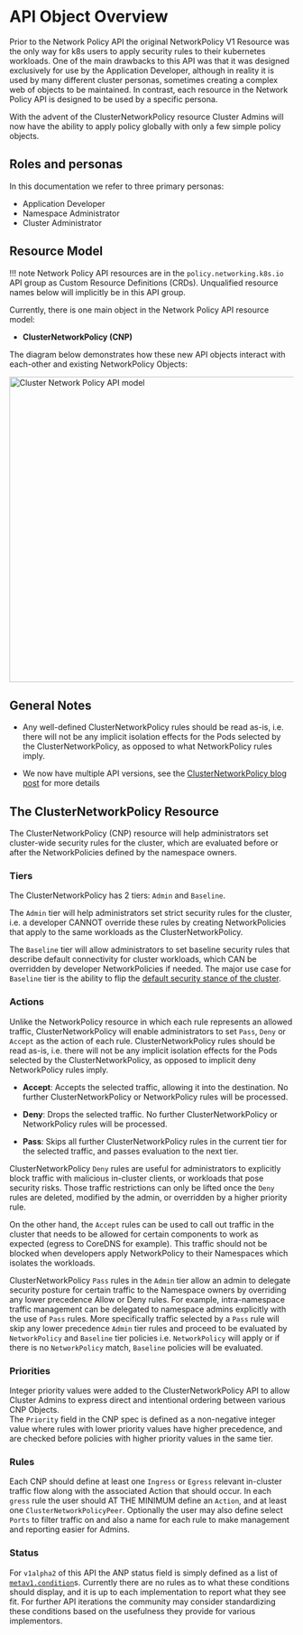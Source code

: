 # API Object Overview

Prior to the Network Policy API the original NetworkPolicy V1 Resource was the only
way for k8s users to apply security rules to their kubernetes workloads. One of the
main drawbacks to this API was that it was designed exclusively for use by the
Application Developer, although in reality it is used by many different cluster
personas, sometimes creating a complex web of objects to be maintained. In
contrast, each resource in the Network Policy API is designed to be used by a
specific persona.

With the advent of the ClusterNetworkPolicy resource Cluster Admins will now have 
the ability to apply policy globally with only a few simple policy objects.

## Roles and personas

In this documentation we refer to three primary personas:

- Application Developer
- Namespace Administrator
- Cluster Administrator

## Resource Model

!!! note
    Network Policy API resources are in the `policy.networking.k8s.io` API group as
    Custom Resource Definitions (CRDs). Unqualified resource names below will
    implicitly be in this API group.

Currently, there is one main object in the Network Policy API resource model:

- **ClusterNetworkPolicy (CNP)**

The diagram below demonstrates how these new API objects interact with
each-other and existing NetworkPolicy Objects:

<img src="/images/CNP.drawio.svg" width="541" alt="Cluster Network Policy API model">

## General Notes

- Any well-defined ClusterNetworkPolicy rules should
be read as-is, i.e. there will not be any implicit isolation effects for the Pods
selected by the ClusterNetworkPolicy, as opposed to what NetworkPolicy rules imply.

- We now have multiple API versions, see the [ClusterNetworkPolicy blog post](blog/posts/ClusterNetworkPolicy.md) for more details

## The ClusterNetworkPolicy Resource

The ClusterNetworkPolicy (CNP) resource will help administrators set cluster-wide security
rules for the cluster, which are evaluated before or after the NetworkPolicies defined by the
namespace owners.

### Tiers

The ClusterNetworkPolicy has 2 tiers: `Admin` and `Baseline`.

The `Admin` tier will help administrators set strict security rules for the cluster, 
i.e. a developer CANNOT override these rules by creating NetworkPolicies that apply 
to the same workloads as the ClusterNetworkPolicy.

The `Baseline` tier will allow administrators to set baseline security rules that 
describe default connectivity for cluster workloads, which CAN be overridden by 
developer NetworkPolicies if needed. 
The major use case for `Baseline` tier is the ability to flip the [default security stance of the
cluster](user-stories.md#story-5-cluster-wide-default-guardrails).

### Actions

Unlike the NetworkPolicy resource in which each rule represents an allowed
traffic, ClusterNetworkPolicy will enable administrators to set `Pass`,
`Deny` or `Accept` as the action of each rule. ClusterNetworkPolicy rules should
be read as-is, i.e. there will not be any implicit isolation effects for the Pods
selected by the ClusterNetworkPolicy, as opposed to implicit deny NetworkPolicy rules imply.

- **Accept**: Accepts the selected traffic, allowing it into
  the destination. No further ClusterNetworkPolicy or
  NetworkPolicy rules will be processed.

- **Deny**: Drops the selected traffic. No further
  ClusterNetworkPolicy or NetworkPolicy rules will be
  processed.

- **Pass**: Skips all further ClusterNetworkPolicy rules in the
  current tier for the selected traffic, and passes
  evaluation to the next tier.

ClusterNetworkPolicy `Deny` rules are useful for administrators to explicitly
block traffic with malicious in-cluster clients, or workloads that pose security risks.
Those traffic restrictions can only be lifted once the `Deny` rules are deleted,
modified by the admin, or overridden by a higher priority rule.

On the other hand, the `Accept` rules can be used to call out traffic in the cluster
that needs to be allowed for certain components to work as expected (egress to
CoreDNS for example). This traffic should not be blocked when developers apply
NetworkPolicy to their Namespaces which isolates the workloads.

ClusterNetworkPolicy `Pass` rules in the `Admin` tier allow an admin to delegate security posture for
certain traffic to the Namespace owners by overriding any lower precedence Allow
or Deny rules. For example, intra-namespace traffic management can be delegated to namespace
admins explicitly with the use of `Pass` rules. More specifically traffic selected by a `Pass` rule
will skip any lower precedence `Admin` tier rules and proceed to be evaluated by `NetworkPolicy` and
`Baseline` tier policies i.e. `NetworkPolicy` will apply or if there is no `NetworkPolicy` match, 
`Baseline` policies will be evaluated.

### Priorities 

Integer priority values were added to the ClusterNetworkPolicy API to allow Cluster 
Admins to express direct and intentional ordering between various CNP Objects.  
The `Priority` field in the CNP spec is defined as a non-negative integer value 
where rules with lower priority values have higher precedence, and are checked 
before policies with higher priority values in the same tier.

### Rules 

Each CNP should define at least one `Ingress` or `Egress` relevant in-cluster traffic flow 
along with the associated Action that should occur. In each `gress` rule the user 
should AT THE MINIMUM define an `Action`, and at least one `ClusterNetworkPolicyPeer`.
Optionally the user may also define select `Ports` to filter traffic on and also 
a name for each rule to make management and reporting easier for Admins.

### Status 

For `v1alpha2` of this API the ANP status field is simply defined as a list of 
[`metav1.condition`](https://github.com/kubernetes/apimachinery/blob/v0.25.0/pkg/apis/meta/v1/types.go#L1464)s. Currently there are no rules as to what these conditions should display,
and it is up to each implementation to report what they see fit. For further 
API iterations the community may consider standardizing these conditions based on 
the usefulness they provide for various implementors.
